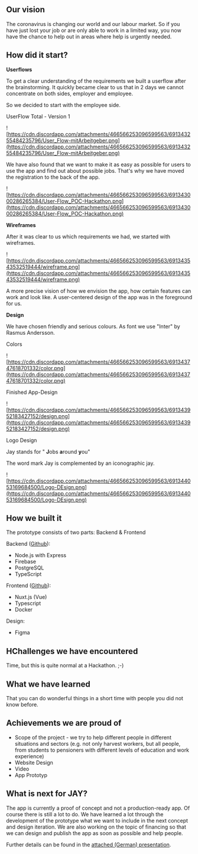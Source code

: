 ## Our vision
The coronavirus is changing our world and our labour market. So if you have just lost your job or are only able to work in a limited way, you now have the chance to help out in areas where help is urgently needed.

## How did it start?

**Userflows**

To get a clear understanding of the requirements we built a userflow after the brainstorming. It quickly became clear to us that in 2 days we cannot concentrate on both sides, employer and employee. 

So we decided to start with the employee side. 

UserFlow Total - Version 1

![https://cdn.discordapp.com/attachments/466566253096599563/691343255484235796/User_Flow-mitArbeitgeber.png](https://cdn.discordapp.com/attachments/466566253096599563/691343255484235796/User_Flow-mitArbeitgeber.png)

We have also found that we want to make it as easy as possible for users to use the app and find out about possible jobs. That's why we have moved the registration to the back of the app. 

![https://cdn.discordapp.com/attachments/466566253096599563/691343000286265384/User-Flow_POC-Hackathon.png](https://cdn.discordapp.com/attachments/466566253096599563/691343000286265384/User-Flow_POC-Hackathon.png)

**Wireframes**

After it was clear to us which requirements we had, we started with wireframes. 

![https://cdn.discordapp.com/attachments/466566253096599563/691343543532519444/wireframe.png](https://cdn.discordapp.com/attachments/466566253096599563/691343543532519444/wireframe.png)

A more precise vision of how we envision the app, how certain features can work and look like. A user-centered design of the app was in the foreground for us.

**Design**

We have chosen friendly and serious colours. As font we use "Inter" by Rasmus Andersson.

Colors

![https://cdn.discordapp.com/attachments/466566253096599563/691343747618701332/color.png](https://cdn.discordapp.com/attachments/466566253096599563/691343747618701332/color.png)

Finished App-Design

![https://cdn.discordapp.com/attachments/466566253096599563/691343952183427152/design.png](https://cdn.discordapp.com/attachments/466566253096599563/691343952183427152/design.png)

Logo Design

Jay stands for " **J**obs **a**round **y**ou"

The word mark Jay is complemented by an iconographic jay.  

![https://cdn.discordapp.com/attachments/466566253096599563/691344053169684500/Logo-DEsign.png](https://cdn.discordapp.com/attachments/466566253096599563/691344053169684500/Logo-DEsign.png)

## How we built it

The prototype consists of two parts: Backend & Frontend

Backend ([Github](https://github.com/getjay/getjay-backend)): 

* Node.js with Express
* Firebase
* PostgreSQL
* TypeScript

Frontend ([Github](https://github.com/getjay/getjay-frontend)): 

* Nuxt.js (Vue)
* Typescript
* Docker

Design:

* Figma


## HChallenges we have encountered

Time, but this is quite normal at a Hackathon. ;-)

## What we have learned

That you can do wonderful things in a short time with people you did not know before.

## Achievements we are proud of

* Scope of the project - we try to help different people in different situations and sectors (e.g. not only harvest workers, but all people, from students to pensioners with different levels of education and work experience)
* Website Design
* Video
* App Prototyp

## What is next for JAY?

The app is currently a proof of concept and not a production-ready app. Of course there is still a lot to do. We have learned a lot through the development of the prototype what we want to include in the next concept and design iteration. We are also working on the topic of financing so that we can design and publish the app as soon as possible and help people.

Further details can be found in the [attached (German) presentation](https://cdn.discordapp.com/attachments/466566253096599563/691345421502513302/JAY_-_Jobs_Around_You_Pitch_Presentation.pdf).
